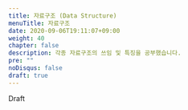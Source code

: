 ```yaml
---
title: 자료구조 (Data Structure)
menuTitle: 자료구조
date: 2020-09-06T19:11:07+09:00
weight: 40
chapter: false
description: 각종 자료구조의 쓰임 및 특징을 공부했습니다. 
pre: ""
noDisqus: false
draft: true
---
```


Draft
